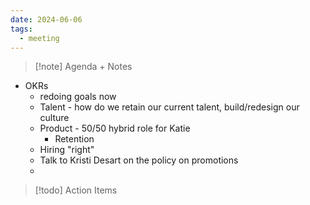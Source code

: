 ```yaml
---
date: 2024-06-06
tags:
  - meeting
---
```

> [!note] Agenda + Notes
> 

- OKRs
	- redoing goals now
	- Talent - how do we retain our current talent, build/redesign our culture
	- Product - 50/50 hybrid role for Katie
		- Retention
	- Hiring "right"
	- Talk to Kristi Desart on the policy on promotions
	- 

> [!todo] Action Items

